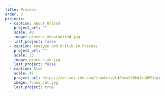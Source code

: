 ```yaml
---
title: Process
order: 3
projects:
  - caption: About United
    project_url: ""
    scale: 40
    image: process-aboutunited.jpg
    last_project: false
  - caption: Analyse und Kritik im Prozess
    project_url: ""
    scale: 25
    image: process-ak.jpg
    last_project: false
  - caption: Blub
    scale: 47
    project_url: https://cdn.vox-cdn.com/thumbor/zL48ecvX2NkW1cU0FEfgrCc7Rgo=/0x0:900x500/920x613/filters:focal(378x178:522x322):format(webp)/cdn.vox-cdn.com/uploads/chorus_image/image/49493993/this-is-fine.0.jpg
    image: funny_cat.jpg
    last_project: true
---
```

